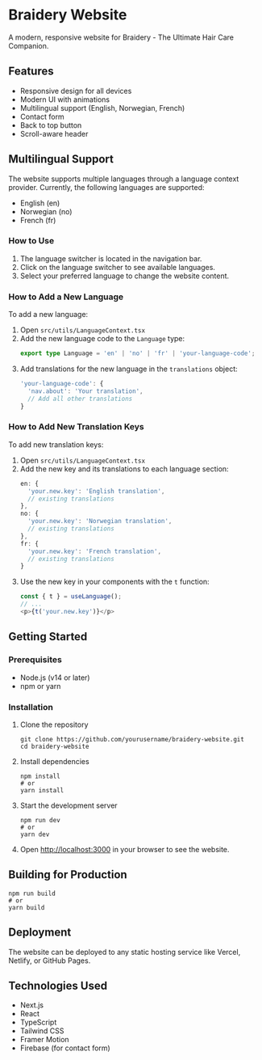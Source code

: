 # Braidery Website

A modern, responsive website for Braidery - The Ultimate Hair Care Companion.

## Features

- Responsive design for all devices
- Modern UI with animations
- Multilingual support (English, Norwegian, French)
- Contact form
- Back to top button
- Scroll-aware header

## Multilingual Support

The website supports multiple languages through a language context provider. Currently, the following languages are supported:

- English (en)
- Norwegian (no)
- French (fr)

### How to Use

1. The language switcher is located in the navigation bar.
2. Click on the language switcher to see available languages.
3. Select your preferred language to change the website content.

### How to Add a New Language

To add a new language:

1. Open `src/utils/LanguageContext.tsx`
2. Add the new language code to the `Language` type:
   ```typescript
   export type Language = 'en' | 'no' | 'fr' | 'your-language-code';
   ```
3. Add translations for the new language in the `translations` object:
   ```typescript
   'your-language-code': {
     'nav.about': 'Your translation',
     // Add all other translations
   }
   ```

### How to Add New Translation Keys

To add new translation keys:

1. Open `src/utils/LanguageContext.tsx`
2. Add the new key and its translations to each language section:
   ```typescript
   en: {
     'your.new.key': 'English translation',
     // existing translations
   },
   no: {
     'your.new.key': 'Norwegian translation',
     // existing translations
   },
   fr: {
     'your.new.key': 'French translation',
     // existing translations
   }
   ```
3. Use the new key in your components with the `t` function:
   ```typescript
   const { t } = useLanguage();
   // ...
   <p>{t('your.new.key')}</p>
   ```

## Getting Started

### Prerequisites

- Node.js (v14 or later)
- npm or yarn

### Installation

1. Clone the repository

   ```
   git clone https://github.com/yourusername/braidery-website.git
   cd braidery-website
   ```

2. Install dependencies

   ```
   npm install
   # or
   yarn install
   ```

3. Start the development server

   ```
   npm run dev
   # or
   yarn dev
   ```

4. Open [http://localhost:3000](http://localhost:3000) in your browser to see the website.

## Building for Production

```
npm run build
# or
yarn build
```

## Deployment

The website can be deployed to any static hosting service like Vercel, Netlify, or GitHub Pages.

## Technologies Used

- Next.js
- React
- TypeScript
- Tailwind CSS
- Framer Motion
- Firebase (for contact form)
